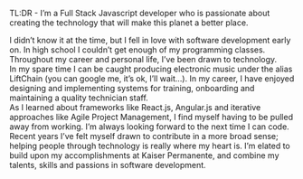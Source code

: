 TL:DR - I’m a Full Stack Javascript developer who is passionate about creating the technology that will make this planet a better place.

I didn’t know it at the time, but I fell in love with software development early on.  In high school I couldn’t get enough of my programming classes.  Throughout my career and personal life, I’ve been drawn to technology.  
In my spare time I can be caught producing electronic music under the alias LiftChain (you can google me, it’s ok, I’ll wait…).  In my career, I have enjoyed designing and implementing systems for training, onboarding and maintaining a quality technician staff.  
As I learned about frameworks like React.js, Angular.js and iterative approaches like Agile Project Management, I find myself having to be pulled away from working.  I’m always looking forward to the next time I can code.
Recent years I’ve felt myself drawn to contribute in a more broad sense; helping people through technology is really where my heart is.
I’m elated to build upon my accomplishments at Kaiser Permanente, and combine my talents, skills and passions in software development.

<!---
danielwlemmon/danielwlemmon is a ✨ special ✨ repository because its `README.md` (this file) appears on your GitHub profile.
You can click the Preview link to take a look at your changes.
--->
